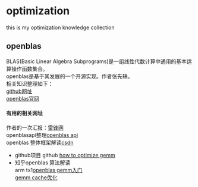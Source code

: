 # optimization
this is my optimization knowledge collection

## openblas
BLAS(Basic Linear Algebra Subprograms)是一组线性代数计算中通用的基本运算操作函数集合。   
openblas是基于其发展的一个开源实现。作者张先轶。   
相关知识整理如下：  
[github网址](https://github.com/xianyi/OpenBLAS)  
[openblas官网](http://www.openblas.net)  

#### 有用的相关网址  
作者的一次汇报：[雷锋网](https://www.leiphone.com/news/201704/Puevv3ZWxn0heoEv.html)  
openblasapi整理[openblas api](https://blog.csdn.net/weixin_43800762/article/details/87811697)  
openblas 整体框架解读[csdn](https://blog.csdn.net/zzk1995/article/details/70991878)  
* github项目 
  github [how to optimize gemm](https://github.com/flame/how-to-optimize-gemm)  
* 知乎openblas 算法解读   
  arm tx1[openblas gemm入门](https://zhuanlan.zhihu.com/p/65436463)    
  [gemm cache优化](https://zhuanlan.zhihu.com/p/69700540)  
                    

